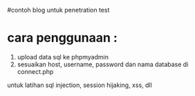 
#contoh blog untuk penetration test

# cara penggunaan :
1. upload data sql ke phpmyadmin
2. sesuaikan host, username, password dan nama database di connect.php

untuk latihan sql injection, session hijaking, xss, dll
